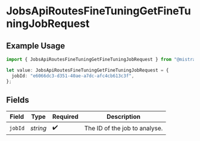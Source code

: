# JobsApiRoutesFineTuningGetFineTuningJobRequest

## Example Usage

```typescript
import { JobsApiRoutesFineTuningGetFineTuningJobRequest } from "@mistralai/mistralai/models/operations";

let value: JobsApiRoutesFineTuningGetFineTuningJobRequest = {
  jobId: "e6066dc3-d351-40ae-a7dc-afc4cb613c3f",
};
```

## Fields

| Field                         | Type                          | Required                      | Description                   |
| ----------------------------- | ----------------------------- | ----------------------------- | ----------------------------- |
| `jobId`                       | *string*                      | :heavy_check_mark:            | The ID of the job to analyse. |